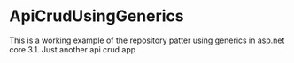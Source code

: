 # ApiCrudUsingGenerics
This is a working example of the repository patter using generics in asp.net core 3.1. Just another api crud app
